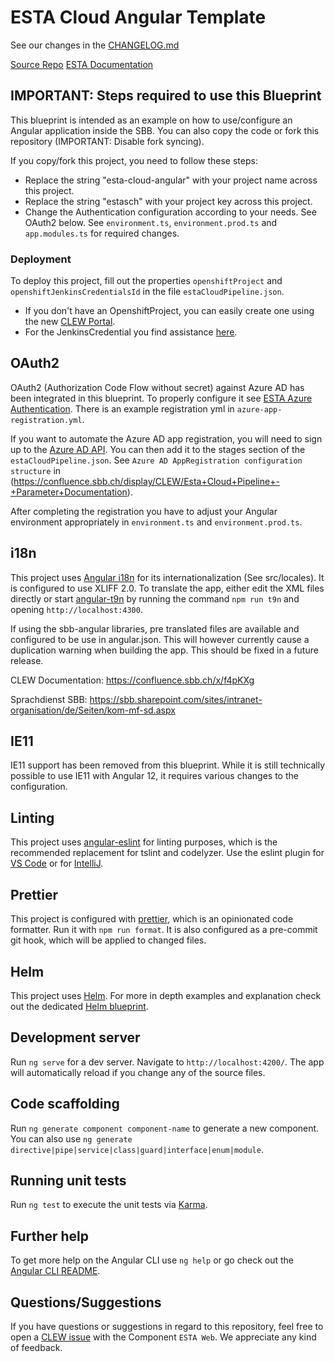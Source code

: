 # ESTA Cloud Angular Template

See our changes in the [CHANGELOG.md](./CHANGELOG.md)

[Source Repo](https://code.sbb.ch/projects/KD_ESTA_BLUEPRINTS/repos/esta-cloud-angular/browse)
[ESTA Documentation](https://confluence.sbb.ch/display/CLEW/ESTA-Web)

## IMPORTANT: Steps required to use this Blueprint

This blueprint is intended as an example on how to use/configure an Angular
application inside the SBB. You can also copy the code or fork this repository (IMPORTANT: Disable fork syncing).

If you copy/fork this project, you need to follow these steps:

- Replace the string "esta-cloud-angular" with your project name across this project.
- Replace the string "estasch" with your project key across this project.
- Change the Authentication configuration according to your needs. See OAuth2 below.
  See `environment.ts`, `environment.prod.ts` and `app.modules.ts` for required changes.

### Deployment

To deploy this project, fill out the properties `openshiftProject` and `openshiftJenkinsCredentialsId` in the file `estaCloudPipeline.json`.

- If you don't have an OpenshiftProject, you can easily create one using the new [CLEW Portal](https://self.sbb-cloud.net/tools/openshift/standalone).
- For the JenkinsCredential you find assistance [here](https://self.sbb-cloud.net/tools/jenkins).

## OAuth2

OAuth2 (Authorization Code Flow without secret) against Azure AD has been integrated in this blueprint.
To properly configure it see [ESTA Azure Authentication](https://confluence.sbb.ch/display/CLEW/Azure+AD).
There is an example registration yml in `azure-app-registration.yml`.

If you want to automate the Azure AD app registration, you will need to sign up to the [Azure AD API](https://developer.sbb.ch/apis/azure_ad_api/information).
You can then add it to the stages section of the `estaCloudPipeline.json`.
See `Azure AD AppRegistration configuration structure` in (https://confluence.sbb.ch/display/CLEW/Esta+Cloud+Pipeline+-+Parameter+Documentation).

After completing the registration you have to adjust your Angular environment appropriately in `environment.ts` and `environment.prod.ts`.

## i18n

This project uses [Angular i18n](https://angular.io/guide/i18n) for its internationalization (See src/locales).
It is configured to use XLIFF 2.0.
To translate the app, either edit the XML files directly or start
[angular-t9n](https://www.npmjs.com/package/angular-t9n) by running the command `npm run t9n` and
opening `http://localhost:4300`.

If using the sbb-angular libraries, pre translated files are available and configured to be use in angular.json.
This will however currently cause a duplication warning when building the app. This should be fixed in a future release.

CLEW Documentation: https://confluence.sbb.ch/x/f4pKXg

Sprachdienst SBB: https://sbb.sharepoint.com/sites/intranet-organisation/de/Seiten/kom-mf-sd.aspx

## IE11

IE11 support has been removed from this blueprint. While it is still technically possible to use IE11
with Angular 12, it requires various changes to the configuration.

## Linting

This project uses [angular-eslint](https://github.com/angular-eslint/angular-eslint) for linting purposes,
which is the recommended replacement for tslint and codelyzer. Use the eslint plugin for
[VS Code](https://marketplace.visualstudio.com/items?itemName=dbaeumer.vscode-eslint) or for
[IntelliJ](https://www.jetbrains.com/help/idea/eslint.html).

## Prettier

This project is configured with [prettier](https://prettier.io/), which is an opinionated code formatter.
Run it with `npm run format`. It is also configured as a pre-commit git hook, which will be applied to changed files.

## Helm

This project uses [Helm](https://helm.sh/).
For more in depth examples and explanation check out the dedicated [Helm blueprint](https://code.sbb.ch/projects/KD_ESTA_BLUEPRINTS/repos/esta-cloud-pipeline-helm/browse).

## Development server

Run `ng serve` for a dev server. Navigate to `http://localhost:4200/`. The app will automatically reload if you change any of the source files.

## Code scaffolding

Run `ng generate component component-name` to generate a new component. You can also use `ng generate directive|pipe|service|class|guard|interface|enum|module`.

## Running unit tests

Run `ng test` to execute the unit tests via [Karma](https://karma-runner.github.io).

## Further help

To get more help on the Angular CLI use `ng help` or go check out the [Angular CLI README](https://github.com/angular/angular-cli/blob/master/README.md).

## Questions/Suggestions

If you have questions or suggestions in regard to this repository, feel free to open a [CLEW issue](http://confluence.sbb.ch/display/clew/)
with the Component `ESTA Web`. We appreciate any kind of feedback.
